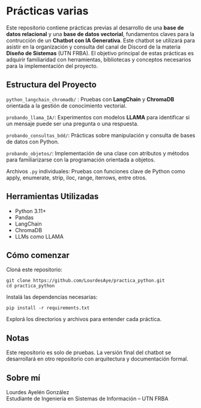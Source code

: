 # Prácticas varias
Este repositorio contiene prácticas previas al desarrollo de una **base de datos relacional** y una **base de datos vectorial**, fundamentos claves para la contrucción de un **Chatbot con IA Generativa**. Este chatbot se utilizará para asistir en la organización y consulta del canal de Discord de la materia **Diseño de Sistemas** (UTN FRBA).
El objetivo principal de estas prácticas es adquirir familiaridad con herramientas, bibliotecas y conceptos necesarios para la implementación del proyecto.

## Estructura del Proyecto

`python_langchain_chromadb/` : Pruebas con **LangChain** y **ChromaDB** orientada a la gestión de conocimiento vectorial. 

`probando_llama_IA/`: Experimentos con modelos **LLAMA** para identificar si un mensaje puede ser una pregunta o una respuesta.  

`probando_consultas_bdd/`: Prácticas sobre manipulación y consulta de bases de datos con Python.  

`probando_objetos/`: Implementación de una clase con atributos y métodos para familiarizarse con la programación orientada a objetos.

Archivos `.py` individuales: Pruebas con funciones clave de Python como apply, enumerate, strip, iloc, range, iterrows, entre otros. 


## Herramientas Utilizadas
- Python 3.11+
- Pandas
- LangChain
- ChromaDB
- LLMs como LLAMA

## Cómo comenzar
Cloná este repositorio:   
```  
git clone https://github.com/LourdesAye/practica_python.git   
cd practica_python  
```  
Instalá las dependencias necesarias:  
```  
pip install -r requirements.txt
```     
Explorá los directorios y archivos para entender cada práctica.      

## Notas
Este repositorio es solo de pruebas. La versión final del chatbot se desarrollará en otro repositorio con arquitectura y documentación formal.

## Sobre mí
Lourdes Ayelén González  
Estudiante de Ingeniería en Sistemas de Información – UTN FRBA  
